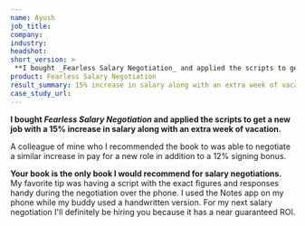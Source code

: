 ```yaml
---
name: Ayush
job_title: 
company: 
industry: 
headshot: 
short_version: >
 **I bought _Fearless Salary Negotiation_ and applied the scripts to get a new job with a 15% increase in salary along with an extra week of vacation.**
product: Fearless Salary Negotiation
result_summary: 15% increase in salary along with an extra week of vacation
case_study_url: 
---
```


**I bought _Fearless Salary Negotiation_ and applied the scripts to get a new job with a 15% increase in salary along with an extra week of vacation.**

A colleague of mine who I recommended the book to was able to negotiate a similar increase in pay for a new role in addition to a 12% signing bonus.

**Your book is the only book I would recommend for salary negotiations.** My favorite tip was having a script with the exact figures and responses handy during the negotiation over the phone. I used the Notes app on my phone while my buddy used a handwritten version. For my next salary negotiation I'll definitely be hiring you because it has a near guaranteed ROI.